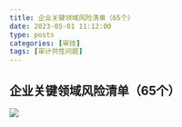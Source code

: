 ```yaml
---
title: 企业关键领域风险清单（65个）
date: 2023-05-01 11:12:00
type: posts
categories: [审技]
tags: [审计共性问题]
---
```

## 企业关键领域风险清单（65个）
![](https://img.richfan.site/audit/企业关键领域风险清单（65个）.webp)